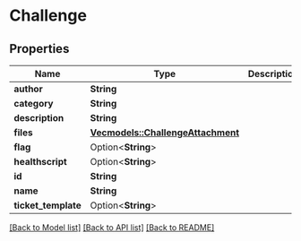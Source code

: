 # Challenge

## Properties

Name | Type | Description | Notes
------------ | ------------- | ------------- | -------------
**author** | **String** |  | 
**category** | **String** |  | 
**description** | **String** |  | 
**files** | [**Vec<models::ChallengeAttachment>**](ChallengeAttachment.md) |  | 
**flag** | Option<**String**> |  | [optional]
**healthscript** | Option<**String**> |  | [optional]
**id** | **String** |  | 
**name** | **String** |  | 
**ticket_template** | Option<**String**> |  | [optional]

[[Back to Model list]](../README.md#documentation-for-models) [[Back to API list]](../README.md#documentation-for-api-endpoints) [[Back to README]](../README.md)


